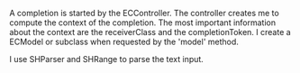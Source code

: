A completion is started by the ECController. The controller creates me to compute the context of the completion. The most important information about the context are the receiverClass and the completionToken. I create a ECModel or subclass when requested by the 'model' method.

I use SHParser and SHRange to parse the text input.